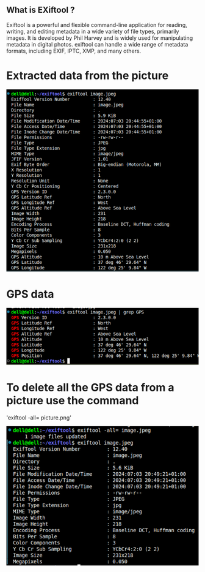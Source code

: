 ## What is EXiftool ?

Exiftool is a powerful and flexible command-line application for reading, writing, and editing metadata in a wide variety of file types, primarily images. It is developed by Phil Harvey and is widely used for manipulating metadata in digital photos. exiftool can handle a wide range of metadata formats, including EXIF, IPTC, XMP, and many others.

# Extracted data from the picture
![alt text](image.png)
# GPS data 
![alt text](image-1.png)

# To delete all the GPS data from a picture use the command 
 'exiftool -all= picture.png'
 
![alt text](image-2.png)
